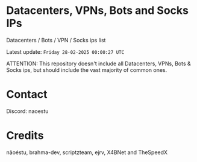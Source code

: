 # Datacenters, VPNs, Bots and Socks IPs
 
Datacenters / Bots / VPN / Socks ips list

Latest update: `Friday 28-02-2025 00:00:27 UTC` 

ATTENTION: This repository doesn't include all Datacenters, VPNs, Bots & Socks ips, 
but should include the vast majority of common ones.

# Contact
Discord: naoestu

# Credits
nãoéstu, brahma-dev, scriptzteam, ejrv, X4BNet and TheSpeedX
